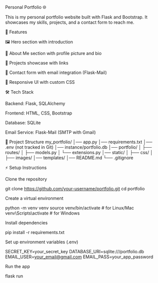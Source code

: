 Personal Portfolio 🌐

This is my personal portfolio website built with Flask and Bootstrap.
It showcases my skills, projects, and a contact form to reach me.

🚀 Features

🖼️ Hero section with introduction

🙋 About Me section with profile picture and bio

💼 Projects showcase with links

📩 Contact form with email integration (Flask-Mail)

🎨 Responsive UI with custom CSS

🛠️ Tech Stack

Backend: Flask, SQLAlchemy

Frontend: HTML, CSS, Bootstrap

Database: SQLite

Email Service: Flask-Mail (SMTP with Gmail)

📂 Project Structure
my_portfolio/
│── app.py
│── requirements.txt
│── .env (not tracked in Git)
│── instance/portfolio.db
│── portfolio/
│   ├── routes/
│   ├── models.py
│   └── extensions.py
│── static/
│   ├── css/
│   ├── images/
│── templates/
│── README.md
└── .gitignore

⚡ Setup Instructions

Clone the repository

git clone https://github.com/your-username/portfolio.git
cd portfolio


Create a virtual environment

python -m venv venv
source venv/bin/activate  # for Linux/Mac
venv\Scripts\activate     # for Windows


Install dependencies

pip install -r requirements.txt


Set up environment variables (.env)

SECRET_KEY=your_secret_key
DATABASE_URI=sqlite:///portfolio.db
EMAIL_USER=your_email@gmail.com
EMAIL_PASS=your_app_password


Run the app

flask run